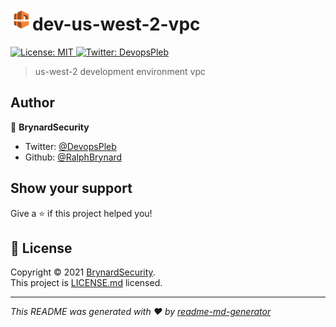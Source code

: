 <h1 align="left"><img src="./images/amazon-vpc.png" width="35" height="35" alt="amazon-vpc"/>dev-us-west-2-vpc</h1>
<p>
  <a href="./LICENSE.md" target="_blank">
    <img alt="License: MIT" src="https://img.shields.io/badge/License-LICENSE.md-yellow.svg" />
  </a>
  <a href="https://twitter.com/DevopsPleb" target="_blank">
    <img alt="Twitter: DevopsPleb" src="https://img.shields.io/twitter/follow/DevopsPleb.svg?style=social" />
  </a>
</p>

> us-west-2 development environment vpc

## Author

👤 **BrynardSecurity**

* Twitter: [@DevopsPleb](https://twitter.com/DevopsPleb)
* Github: [@RalphBrynard](https://github.com/RalphBrynard)

## Show your support

Give a ⭐️ if this project helped you!

## 📝 License

Copyright © 2021 [BrynardSecurity](https://github.com/RalphBrynard).<br />
This project is [LICENSE.md](./LICENSE.md) licensed.

***
_This README was generated with ❤️ by [readme-md-generator](https://github.com/kefranabg/readme-md-generator)_